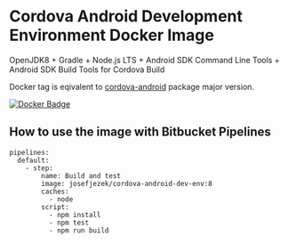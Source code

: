 # Cordova Android Development Environment Docker Image

OpenJDK8 + Gradle + Node.js LTS + Android SDK Command Line Tools + Android SDK Build Tools for Cordova Build

Docker tag is eqivalent to [cordova-android](https://github.com/apache/cordova-android) package major version.

[![Docker Badge](https://dockeri.co/image/josefjezek/cordova-android-dev-env)](https://hub.docker.com/r/josefjezek/cordova-android-dev-env)

## How to use the image with Bitbucket Pipelines

```
pipelines:
  default:
    - step:
        name: Build and test
        image: josefjezek/cordova-android-dev-env:8
        caches:
          - node
        script:
          - npm install
          - npm test
          - npm run build
```
